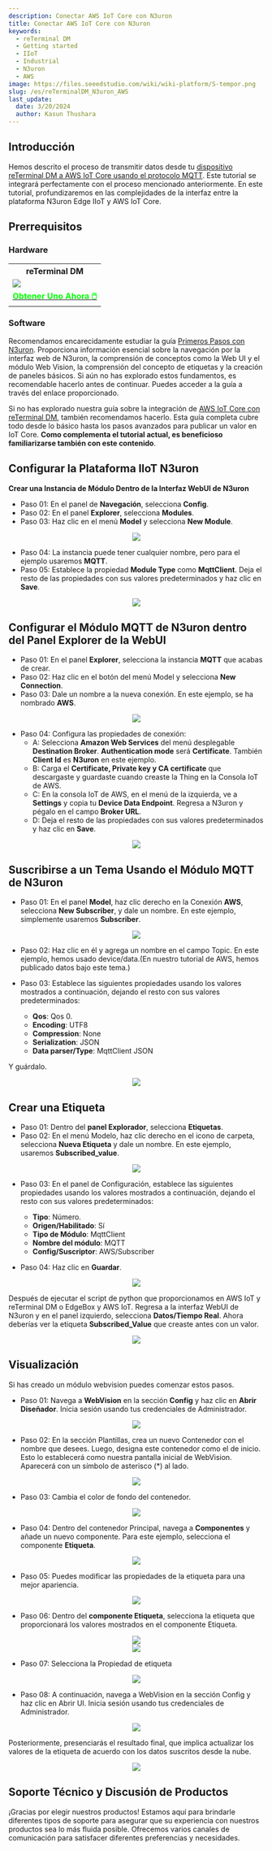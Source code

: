```yaml
---
description: Conectar AWS IoT Core con N3uron
title: Conectar AWS IoT Core con N3uron
keywords:
  - reTerminal DM
  - Getting started
  - IIoT
  - Industrial 
  - N3uron
  - AWS
image: https://files.seeedstudio.com/wiki/wiki-platform/S-tempor.png
slug: /es/reTerminalDM_N3uron_AWS
last_update:
  date: 3/20/2024
  author: Kasun Thushara
---
```

## Introducción

Hemos descrito el proceso de transmitir datos desde tu [dispositivo reTerminal DM a AWS IoT Core usando el protocolo MQTT](https://wiki.seeedstudio.com/es/reTerminal-DM_AWS_first/). Este tutorial se integrará perfectamente con el proceso mencionado anteriormente. En este tutorial, profundizaremos en las complejidades de la interfaz entre la plataforma N3uron Edge IIoT y AWS IoT Core.

## Prerrequisitos

### Hardware

<div class="table-center">
 <table class="table-nobg">
    <tr class="table-trnobg">
      <th class="table-trnobg">reTerminal DM</th>
  </tr>
    <tr class="table-trnobg"></tr>
  <tr class="table-trnobg">
   <td class="table-trnobg"><div style={{textAlign:'center'}}><img src="https://files.seeedstudio.com/wiki/reTerminalDM/ML/edgeimpulse/reterminaldm.png" style={{width:300, height:'auto'}}/></div></td>
  </tr>
    <tr class="table-trnobg"></tr>
  <tr class="table-trnobg">
   <td class="table-trnobg"><div class="get_one_now_container" style={{textAlign: 'center'}}><a class="get_one_now_item" href="https://www.seeedstudio.com/reTerminal-DM-p-5616.html" target="_blank">
              <strong><span><font color={'FFFFFF'} size={"4"}> Obtener Uno Ahora 🖱️</font></span></strong>
          </a></div></td>
        </tr>
    </table>
</div>

### Software

Recomendamos encarecidamente estudiar la guía [Primeros Pasos con N3uron](https://wiki.seeedstudio.com/es/reTerminalDM_N3uron_Get_Start/). Proporciona información esencial sobre la navegación por la interfaz web de N3uron, la comprensión de conceptos como la Web UI y el módulo Web Vision, la comprensión del concepto de etiquetas y la creación de paneles básicos. Si aún no has explorado estos fundamentos, es recomendable hacerlo antes de continuar. Puedes acceder a la guía a través del enlace proporcionado.

Si no has explorado nuestra guía sobre la integración de [AWS IoT Core con reTerminal DM](https://wiki.seeedstudio.com/es/reTerminal-DM_AWS_first/), también recomendamos hacerlo. Esta guía completa cubre todo desde lo básico hasta los pasos avanzados para publicar un valor en IoT Core. **Como complementa el tutorial actual, es beneficioso familiarizarse también con este contenido**.

## Configurar la Plataforma IIoT N3uron

**Crear una Instancia de Módulo Dentro de la Interfaz WebUI de N3uron**

- Paso 01: En el panel de **Navegación**, selecciona **Config**.
- Paso 02: En el panel **Explorer**, selecciona **Modules**.
- Paso 03: Haz clic en el menú **Model** y selecciona **New Module**.

<center><img width={1000} src="https://files.seeedstudio.com/wiki/reTerminalDM/N3uron_AWS/createmodel.PNG" /></center>

- Paso 04: La instancia puede tener cualquier nombre, pero para el ejemplo usaremos **MQTT**.
- Paso 05: Establece la propiedad **Module Type** como **MqttClient**. Deja el resto de las propiedades con sus valores predeterminados y haz clic en **Save**.

<center><img width={1000} src="https://files.seeedstudio.com/wiki/reTerminalDM/N3uron_AWS/selectmodeltype.PNG" /></center>

## Configurar el Módulo MQTT de N3uron dentro del Panel Explorer de la WebUI

- Paso 01: En el panel **Explorer**, selecciona la instancia **MQTT** que acabas de crear.
- Paso 02: Haz clic en el botón del menú Model y selecciona **New Connection**.
- Paso 03: Dale un nombre a la nueva conexión. En este ejemplo, se ha nombrado **AWS**.

<center><img width={1000} src="https://files.seeedstudio.com/wiki/reTerminalDM/N3uron_AWS/AWSconnection.PNG" /></center>

- Paso 04: Configura las propiedades de conexión:
  - A: Selecciona **Amazon Web Services** del menú desplegable **Destination Broker**. **Authentication mode** será **Certificate**. También **Client Id** es **N3uron** en este ejemplo.
  - B: Carga el **Certificate, Private key y CA certificate** que descargaste y guardaste cuando creaste la Thing en la Consola IoT de AWS.
  - C: En la consola IoT de AWS, en el menú de la izquierda, ve a **Settings** y copia tu **Device Data Endpoint**. Regresa a N3uron y pégalo en el campo **Broker URL**.
  - D: Deja el resto de las propiedades con sus valores predeterminados y haz clic en **Save**.

<center><img width={1000} src="https://files.seeedstudio.com/wiki/reTerminalDM/N3uron_AWS/AWSconfig.PNG" /></center>

## Suscribirse a un Tema Usando el Módulo MQTT de N3uron

- Paso 01: En el panel **Model**, haz clic derecho en la Conexión **AWS**, selecciona **New Subscriber**, y dale un nombre. En este ejemplo, simplemente usaremos **Subscriber**.

<center><img width={1000} src="https://files.seeedstudio.com/wiki/reTerminalDM/N3uron_AWS/newsubscriber.PNG" /></center>

- Paso 02: Haz clic en él y agrega un nombre en el campo Topic. En este ejemplo, hemos usado device/data.(En nuestro tutorial de AWS, hemos publicado datos bajo este tema.)

- Paso 03: Establece las siguientes propiedades usando los valores mostrados a continuación, dejando el resto con sus valores predeterminados:
  - **Qos**: Qos 0.
  - **Encoding**: UTF8
  - **Compression**: None
  - **Serialization**: JSON
  - **Data parser/Type**: MqttClient JSON

Y guárdalo.
<center><img width={1000} src="https://files.seeedstudio.com/wiki/reTerminalDM/N3uron_AWS/Subscriberconfig.PNG" /></center>

## Crear una Etiqueta

- Paso 01: Dentro del **panel Explorador**, selecciona **Etiquetas**.
- Paso 02: En el menú Modelo, haz clic derecho en el icono de carpeta, selecciona **Nueva Etiqueta** y dale un nombre. En este ejemplo, usaremos **Subscribed_value**.

<center><img width={1000} src="https://files.seeedstudio.com/wiki/reTerminalDM/N3uron_AWS/newtag.PNG" /></center>

- Paso 03: En el panel de Configuración, establece las siguientes propiedades usando los valores mostrados a continuación, dejando el resto con sus valores predeterminados:
  - **Tipo**: Número.
  - **Origen/Habilitado**: Sí
  - **Tipo de Módulo**: MqttClient
  - **Nombre del módulo**: MQTT
  - **Config/Suscriptor**: AWS/Subscriber

- Paso 04: Haz clic en **Guardar**.

<center><img width={1000} src="https://files.seeedstudio.com/wiki/reTerminalDM/N3uron_AWS/tagconfig.PNG" /></center>

Después de ejecutar el script de python que proporcionamos en AWS IoT y reTerminal DM o EdgeBox y AWS IoT.
Regresa a la interfaz WebUI de N3uron y en el panel izquierdo, selecciona **Datos/Tiempo Real**. Ahora deberías ver la etiqueta **Subscribed_Value** que creaste antes con un valor.

<center><img width={1000} src="https://files.seeedstudio.com/wiki/reTerminalDM/N3uron_AWS/realtimedata.PNG" /></center>

## Visualización

Si has creado un módulo webvision puedes comenzar estos pasos.

- Paso 01: Navega a **WebVision** en la sección **Config** y haz clic en **Abrir Diseñador**. Inicia sesión usando tus credenciales de Administrador.

<center><img width={1000} src="https://files.seeedstudio.com/wiki/reTerminalDM/N3uron_AWS/wenvision.PNG" /></center>

- Paso 02: En la sección Plantillas, crea un nuevo Contenedor con el nombre que desees. Luego, designa este contenedor como el de inicio. Esto lo establecerá como nuestra pantalla inicial de WebVision. Aparecerá con un símbolo de asterisco (*) al lado.

<center><img width={1000} src="https://files.seeedstudio.com/wiki/reTerminalDM/N3uron_AWS/webvison.PNG" /></center>

- Paso 03: Cambia el color de fondo del contenedor.

<center><img width={400} src="https://files.seeedstudio.com/wiki/reTerminalDM/N3uron_AWS/colorchabge.PNG" /></center>

- Paso 04: Dentro del contenedor Principal, navega a **Componentes** y añade un nuevo componente. Para este ejemplo, selecciona el componente **Etiqueta**.

<center><img width={1000} src="https://files.seeedstudio.com/wiki/reTerminalDM/N3uron_AWS/addnewcomp.PNG" /></center>

- Paso 05: Puedes modificar las propiedades de la etiqueta para una mejor apariencia.

<center><img width={1000} src="https://files.seeedstudio.com/wiki/reTerminalDM/N3uron_AWS/changeproperties.PNG" /></center>

- Paso 06: Dentro del **componente Etiqueta**, selecciona la etiqueta que proporcionará los valores mostrados en el componente Etiqueta.

<center><img width={400} src="https://files.seeedstudio.com/wiki/reTerminalDM/N3uron_AWS/selecttag.PNG" /></center>

<center><img width={400} src="https://files.seeedstudio.com/wiki/reTerminalDM/N3uron_AWS/taglist.PNG" /></center>

- Paso 07: Selecciona la Propiedad de etiqueta

<center><img width={400} src="https://files.seeedstudio.com/wiki/reTerminalDM/N3uron_AWS/tagproperty.PNG" /></center>

- Paso 08: A continuación, navega a WebVision en la sección Config y haz clic en Abrir UI. Inicia sesión usando tus credenciales de Administrador.

 <center><img width={1000} src="https://files.seeedstudio.com/wiki/reTerminalDM/N3uron/Image_14.png" /></center>

 Posteriormente, presenciarás el resultado final, que implica actualizar los valores de la etiqueta de acuerdo con los datos suscritos desde la nube.

<center><img width={1000} src="https://files.seeedstudio.com/wiki/reTerminalDM/N3uron_AWS/output.PNG" /></center>

## Soporte Técnico y Discusión de Productos

¡Gracias por elegir nuestros productos! Estamos aquí para brindarle diferentes tipos de soporte para asegurar que su experiencia con nuestros productos sea lo más fluida posible. Ofrecemos varios canales de comunicación para satisfacer diferentes preferencias y necesidades.

<div class="button_tech_support_container">
<a href="https://forum.seeedstudio.com/" class="button_forum"></a>
<a href="https://www.seeedstudio.com/contacts" class="button_email"></a>
</div>

<div class="button_tech_support_container">
<a href="https://discord.gg/eWkprNDMU7" class="button_discord"></a>
<a href="https://github.com/Seeed-Studio/wiki-documents/discussions/69" class="button_discussion"></a>
</div>
